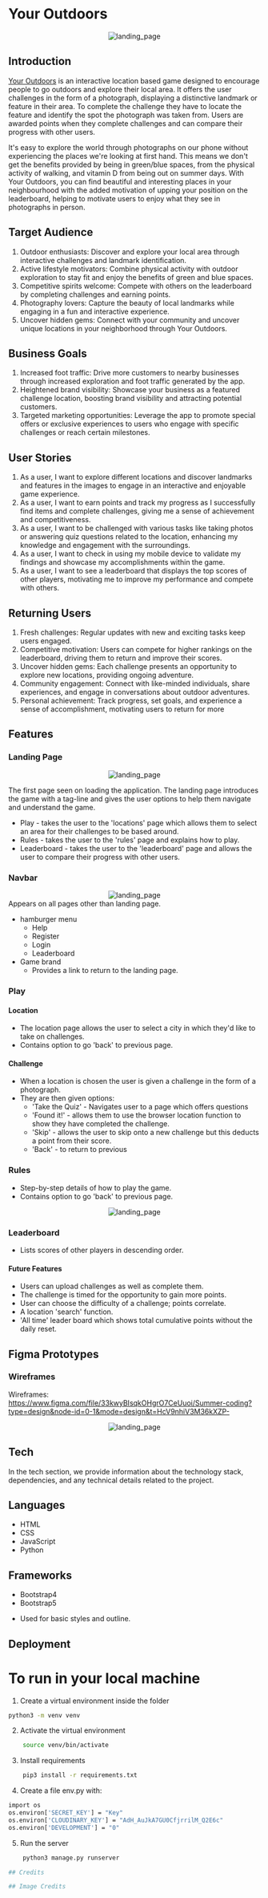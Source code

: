 # Your Outdoors

<div align="center">
  <img src="static/images/mosaic-images-webp-smaller/checkmate_main_img_readme.png" alt="landing_page">
</div>

## Introduction

[Your Outdoors](https://suns-goods-1564630265ef.herokuapp.com/) is an interactive location based game designed to encourage people to go outdoors and explore their local area. It offers the user challenges in the form of a photograph, displaying a distinctive landmark or feature in their area. To complete the challenge they have to locate the feature and identify the spot the photograph was taken from. Users are awarded points when they complete challenges and can compare their progress with other users.

It's easy to explore the world through photographs on our phone without experiencing the places we're looking at first hand. This means we don't get the benefits provided by being in green/blue spaces, from the physical activity of walking, and vitamin D from being out on summer days. With Your Outdoors, you can find beautiful and interesting places in your neighbourhood with the added motivation of upping your position on the leaderboard, helping to motivate users to enjoy what they see in photographs in person.

## Target Audience

1. Outdoor enthusiasts: Discover and explore your local area through interactive challenges and landmark identification.
2. Active lifestyle motivators: Combine physical activity with outdoor exploration to stay fit and enjoy the benefits of green and blue spaces.
3. Competitive spirits welcome: Compete with others on the leaderboard by completing challenges and earning points.
4. Photography lovers: Capture the beauty of local landmarks while engaging in a fun and interactive experience.
5. Uncover hidden gems: Connect with your community and uncover unique locations in your neighborhood through Your Outdoors.

## Business Goals

1. Increased foot traffic: Drive more customers to nearby businesses through increased exploration and foot traffic generated by the app.
2. Heightened brand visibility: Showcase your business as a featured challenge location, boosting brand visibility and attracting potential customers.
3. Targeted marketing opportunities: Leverage the app to promote special offers or exclusive experiences to users who engage with specific challenges or reach certain milestones.

## User Stories

1. As a user, I want to explore different locations and discover landmarks and features in the images to engage in an interactive and enjoyable game experience.
2. As a user, I want to earn points and track my progress as I successfully find items and complete challenges, giving me a sense of achievement and competitiveness.
3. As a user, I want to be challenged with various tasks like taking photos or answering quiz questions related to the location, enhancing my knowledge and engagement with the surroundings.
4. As a user, I want to check in using my mobile device to validate my findings and showcase my accomplishments within the game.
5. As a user, I want to see a leaderboard that displays the top scores of other players, motivating me to improve my performance and compete with others.

## Returning Users

1. Fresh challenges: Regular updates with new and exciting tasks keep users engaged.
2. Competitive motivation: Users can compete for higher rankings on the leaderboard, driving them to return and improve their scores.
3. Uncover hidden gems: Each challenge presents an opportunity to explore new locations, providing ongoing adventure.
4. Community engagement: Connect with like-minded individuals, share experiences, and engage in conversations about outdoor adventures.
5. Personal achievement: Track progress, set goals, and experience a sense of accomplishment, motivating users to return for more

## Features

### Landing Page

<div align="center">
  <img src="static/images/mosaic-images-webp-smaller/landing_pg_readme.png" alt="landing_page">
</div>

The first page seen on loading the application. The landing page introduces the game with a tag-line and gives the user options to help them navigate and understand the game.

-   Play - takes the user to the 'locations' page which allows them to select an area for their challenges to be based around.
-   Rules - takes the user to the 'rules' page and explains how to play.
-   Leaderboard - takes the user to the 'leaderboard' page and allows the user to compare their progress with other users.

### Navbar

<div align="center">
  <img src="static/images/mosaic-images-webp-smaller/navbar_readme.png" alt="landing_page">
</div>
Appears on all pages other than landing page.

-   hamburger menu
    -   Help
    -   Register
    -   Login
    -   Leaderboard
-   Game brand
    -   Provides a link to return to the landing page.

### Play

#### Location

-   The location page allows the user to select a city in which they'd like to take on challenges.
-   Contains option to go 'back' to previous page.

#### Challenge

-   When a location is chosen the user is given a challenge in the form of a photograph.
-   They are then given options:
    -   'Take the Quiz' - Navigates user to a page which offers questions
    -   'Found it!' - allows them to use the browser location function to show they have completed the challenge.
    -   'Skip' - allows the user to skip onto a new challenge but this deducts a point from their score.
    -   'Back' - to return to previous

### Rules

-   Step-by-step details of how to play the game.
-   Contains option to go 'back' to previous page.

<div align="center">
  <img src="static/images/mosaic-images-webp-smaller/rules_readme(1).png" alt="landing_page">
</div>

### Leaderboard

-   Lists scores of other players in descending order.

#### Future Features

-   Users can upload challenges as well as complete them.
-   The challenge is timed for the opportunity to gain more points.
-   User can choose the difficulty of a challenge; points correlate.
-   A location 'search' function.
-   'All time' leader board which shows total cumulative points without the daily reset.

## Figma Prototypes

### Wireframes

Wireframes: https://www.figma.com/file/33kwyBIsqkOHgrO7CeUuoi/Summer-coding?type=design&node-id=0-1&mode=design&t=HcV9nhiV3M36kXZP-

<div align="center">
  <img src="static/images/mosaic-images-webp-smaller/wireframes_figma.png" alt="landing_page">
</div>

## Tech

In the tech section, we provide information about the technology stack, dependencies, and any technical details related to the project.

## Languages

-   HTML
-   CSS
-   JavaScript
-   Python

## Frameworks

-   Bootstrap4
-   Bootstrap5

*   Used for basic styles and outline.

## Deployment

# To run in your local machine

1. Create a virtual environment inside the folder

```bash
python3 -m venv venv
```

2. Activate the virtual environment

```bash
    source venv/bin/activate
```

3. Install requirements

```bash
    pip3 install -r requirements.txt
```

4. Create a file env.py with:

```bash
import os
os.environ['SECRET_KEY'] = "Key"
os.environ['CLOUDINARY_KEY'] = "AdH_AuJkA7GU0CfjrrilM_Q2E6c"
os.environ['DEVELOPMENT'] = "0"

```

5. Run the server

```bash
    python3 manage.py runserver

## Credits

## Image Credits
```
